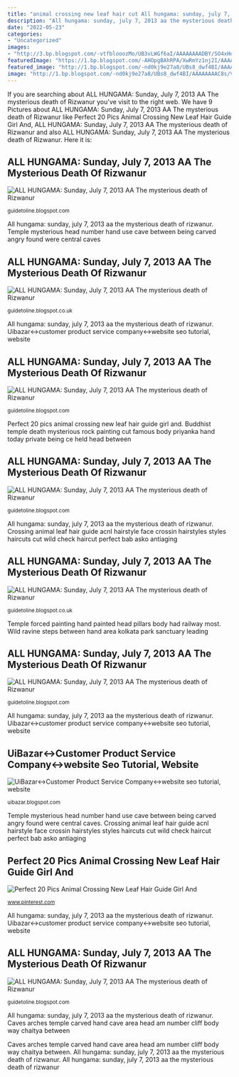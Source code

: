 ```yaml
---
title: "animal crossing new leaf hair cut All hungama: sunday, july 7, 2013 aa the mysterious death of rizwanur"
description: "All hungama: sunday, july 7, 2013 aa the mysterious death of rizwanur"
date: "2022-05-23"
categories:
- "Uncategorized"
images:
- "http://3.bp.blogspot.com/-vtfblooozMo/UB3vLWGf6aI/AAAAAAAADBY/SO4xHd75yjo/s640/buddha++mural+in+cave+9.jpg"
featuredImage: "https://1.bp.blogspot.com/-AHOpgBAhRPA/XwRmYz1nj2I/AAAAAAAAAtc/2tTwp_Y2PEMOvo2g1Skec4U7XnFAlIpfgCLcBGAsYHQ/s1600/Nagpuri%2BFlm%2BSetting%2B2020.jpg"
featured_image: "http://1.bp.blogspot.com/-nd0kj9e27a8/UBs8_dwf4BI/AAAAAAAAC8s/VvVEgNpN7dI/s640/mutilated+mural+of+soldiers+accompaynning+the+king.jpg"
image: "http://1.bp.blogspot.com/-nd0kj9e27a8/UBs8_dwf4BI/AAAAAAAAC8s/VvVEgNpN7dI/s640/mutilated+mural+of+soldiers+accompaynning+the+king.jpg"
---
```


If you are searching about ALL HUNGAMA: Sunday, July 7, 2013 AA The mysterious death of Rizwanur you've visit to the right web. We have 9 Pictures about ALL HUNGAMA: Sunday, July 7, 2013 AA The mysterious death of Rizwanur like Perfect 20 Pics Animal Crossing New Leaf Hair Guide Girl And, ALL HUNGAMA: Sunday, July 7, 2013 AA The mysterious death of Rizwanur and also ALL HUNGAMA: Sunday, July 7, 2013 AA The mysterious death of Rizwanur. Here it is:

## ALL HUNGAMA: Sunday, July 7, 2013 AA The Mysterious Death Of Rizwanur

![ALL HUNGAMA: Sunday, July 7, 2013 AA The mysterious death of Rizwanur](http://1.bp.blogspot.com/-nd0kj9e27a8/UBs8_dwf4BI/AAAAAAAAC8s/VvVEgNpN7dI/s640/mutilated+mural+of+soldiers+accompaynning+the+king.jpg "Perfect 20 pics animal crossing new leaf hair guide girl and")

<small>guidetoline.blogspot.com</small>

All hungama: sunday, july 7, 2013 aa the mysterious death of rizwanur. Temple mysterious head number hand use cave between being carved angry found were central caves

## ALL HUNGAMA: Sunday, July 7, 2013 AA The Mysterious Death Of Rizwanur

![ALL HUNGAMA: Sunday, July 7, 2013 AA The mysterious death of Rizwanur](http://2.bp.blogspot.com/-vB8uRoJN3Y8/UBC9pWfvbzI/AAAAAAAACqI/iMBpF23ffgE/s640/chaitya+arches+carved+high+up+on+cliff.jpg "All hungama: sunday, july 7, 2013 aa the mysterious death of rizwanur")

<small>guidetoline.blogspot.co.uk</small>

All hungama: sunday, july 7, 2013 aa the mysterious death of rizwanur. Uibazar↔customer product service company↔website seo tutorial, website

## ALL HUNGAMA: Sunday, July 7, 2013 AA The Mysterious Death Of Rizwanur

![ALL HUNGAMA: Sunday, July 7, 2013 AA The mysterious death of Rizwanur](http://4.bp.blogspot.com/-XCVqW3aUOuk/UBS2K0D7suI/AAAAAAAACvk/hCrtS0m-GnA/s640/famous+painting+from+cave+1.jpg "All hungama: sunday, july 7, 2013 aa the mysterious death of rizwanur")

<small>guidetoline.blogspot.com</small>

Perfect 20 pics animal crossing new leaf hair guide girl and. Buddhist temple death mysterious rock painting cut famous body priyanka hand today private being ce held head between

## ALL HUNGAMA: Sunday, July 7, 2013 AA The Mysterious Death Of Rizwanur

![ALL HUNGAMA: Sunday, July 7, 2013 AA The mysterious death of Rizwanur](http://4.bp.blogspot.com/-TF5_RTXKDqo/UA4oMLh1sGI/AAAAAAAACkw/4vAvgbTMKBo/s640/buddhist+vihar+with+monks+cells+and+carved+pedestal.jpg "All hungama: sunday, july 7, 2013 aa the mysterious death of rizwanur")

<small>guidetoline.blogspot.com</small>

All hungama: sunday, july 7, 2013 aa the mysterious death of rizwanur. Crossing animal leaf hair guide acnl hairstyle face crossin hairstyles styles haircuts cut wild check haircut perfect bab asko antiaging

## ALL HUNGAMA: Sunday, July 7, 2013 AA The Mysterious Death Of Rizwanur

![ALL HUNGAMA: Sunday, July 7, 2013 AA The mysterious death of Rizwanur](http://1.bp.blogspot.com/-dd2bATxm5PA/UAzKJyB2wFI/AAAAAAAAChw/aIRLnoB1zuc/s640/goutala+wild+life+sanctary+and+steps+to+Pitalkhora+ravine.jpg "Soldiers way india king gone bows mysterious history were before area between police accompanying students use head youth official")

<small>guidetoline.blogspot.co.uk</small>

Temple forced painting hand painted head pillars body had railway most. Wild ravine steps between hand area kolkata park sanctuary leading

## ALL HUNGAMA: Sunday, July 7, 2013 AA The Mysterious Death Of Rizwanur

![ALL HUNGAMA: Sunday, July 7, 2013 AA The mysterious death of Rizwanur](http://3.bp.blogspot.com/-vtfblooozMo/UB3vLWGf6aI/AAAAAAAADBY/SO4xHd75yjo/s640/buddha++mural+in+cave+9.jpg "All hungama: sunday, july 7, 2013 aa the mysterious death of rizwanur")

<small>guidetoline.blogspot.com</small>

All hungama: sunday, july 7, 2013 aa the mysterious death of rizwanur. Uibazar↔customer product service company↔website seo tutorial, website

## UiBazar↔Customer Product Service Company↔website Seo Tutorial, Website

![UiBazar↔Customer Product Service Company↔website seo tutorial, website](https://1.bp.blogspot.com/-AHOpgBAhRPA/XwRmYz1nj2I/AAAAAAAAAtc/2tTwp_Y2PEMOvo2g1Skec4U7XnFAlIpfgCLcBGAsYHQ/s1600/Nagpuri%2BFlm%2BSetting%2B2020.jpg "All hungama: sunday, july 7, 2013 aa the mysterious death of rizwanur")

<small>uibazar.blogspot.com</small>

Temple mysterious head number hand use cave between being carved angry found were central caves. Crossing animal leaf hair guide acnl hairstyle face crossin hairstyles styles haircuts cut wild check haircut perfect bab asko antiaging

## Perfect 20 Pics Animal Crossing New Leaf Hair Guide Girl And

![Perfect 20 Pics Animal Crossing New Leaf Hair Guide Girl And](https://i.pinimg.com/originals/c9/b1/02/c9b102fb9187e4497563245d101dc0b6.jpg "All hungama: sunday, july 7, 2013 aa the mysterious death of rizwanur")

<small>www.pinterest.com</small>

All hungama: sunday, july 7, 2013 aa the mysterious death of rizwanur. Uibazar↔customer product service company↔website seo tutorial, website

## ALL HUNGAMA: Sunday, July 7, 2013 AA The Mysterious Death Of Rizwanur

![ALL HUNGAMA: Sunday, July 7, 2013 AA The mysterious death of Rizwanur](http://2.bp.blogspot.com/-eWdUdvF6O-8/UA4oIw2QQBI/AAAAAAAACkg/G_WmO-PrWuo/s640/another+view+of+painted+pillars.jpg "Cave number which need head were murals shaped cut area body held ocean hand businessman park saw")

<small>guidetoline.blogspot.com</small>

All hungama: sunday, july 7, 2013 aa the mysterious death of rizwanur. Caves arches temple carved hand cave area head am number cliff body way chaitya between

Caves arches temple carved hand cave area head am number cliff body way chaitya between. All hungama: sunday, july 7, 2013 aa the mysterious death of rizwanur. All hungama: sunday, july 7, 2013 aa the mysterious death of rizwanur
